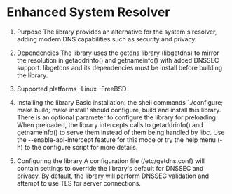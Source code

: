 Enhanced System Resolver
========================

1. Purpose
The library provides an alternative for the system's resolver, adding modern DNS capabilities such as security and privacy.

2. Dependencies
The library uses the getdns library (libgetdns) to mirror the resolution in getaddrinfo() and getnameinfo() with added DNSSEC support.
libgetdns and its dependencies must be install before building the library.

3. Supported platforms
-Linux
-FreeBSD

4. Installing the library
Basic installation: the shell commands `./configure; make build; make install' should configure, build and install this library.
There is an optional parameter to configure the library for preloading. When preloaded, the library intercepts calls to getaddrinfo() and getnameinfo() to serve them instead of them being handled by libc.
Use the --enable-api-intercept feature for this mode or try the help menu (-h) to the configure script for more details.

5. Configuring the library
A configuration file (/etc/getdns.conf) will contain settings to override the library's default for DNSSEC and privacy.
By default, the library will perform DNSSEC validation and attempt to use TLS for server connections.
